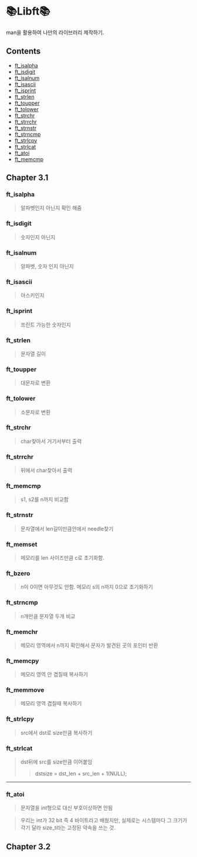 # 📚Libft📚

man을 활용하여 나만의 라이브러리 제작하기.

## Contents
* [ft_isalpha](#ft_isalpha)
* [ft_isdigit](#ft_isdigit)
* [ft_isalnum](#ft_isalnum)
* [ft_isascii](#ft_isascii)
* [ft_isprint](#ft_isprint)
* [ft_strlen](#ft_strlen)
* [ft_toupper](#ft_toupper)
* [ft_tolower](#ft_tolower)
* [ft_strchr](#ft_strchr)
* [ft_strrchr](#ft_strrchr)
* [ft_strnstr](#ft_strnstr)
* [ft_strncmp](#ft_strncmp)
* [ft_strlcpy](#ft_strlcpy)
* [ft_strlcat](#ft_strlcat)
* [ft_atoi](#ft_atoi)
* [ft_memcmp](#ft_memcmp)

## Chapter 3.1

### ft_isalpha
> 알파벳인지 아닌지 확인 해줌  

### ft_isdigit
> 숫자인지 아닌지

### ft_isalnum
> 알파벳, 숫자 인지 아닌지

### ft_isascii
> 아스키인지

### ft_isprint
> 프린트 가능한 숫자인지

### ft_strlen
> 문자열 길이

### ft_toupper
> 대문자로 변환

### ft_tolower
> 소문자로 변환

### ft_strchr
> char찾아서 거기서부터 출력

### ft_strrchr
> 뒤에서 char찾아서 출력

### ft_memcmp
> s1, s2를 n까지 비교함

### ft_strnstr
> 문자열에서 len길이만큼안에서 needle찾기

### ft_memset
> 메모리를 len 사이즈만큼 c로 초기화함.

### ft_bzero
> n이 0이면 아무것도 안함. 메모리 s의 n까지 0으로 초기화하기

### ft_strncmp
> n개만큼 문자열 두개 비교

### ft_memchr
> 메모리 영역에서 n까지 확인해서 문자가 발견된 곳의 포인터 반환

### ft_memcpy
> 메모리 영역 안 겹칠때 복사하기

### ft_memmove
> 메모리 영역 겹칠때 복사하기

### ft_strlcpy
> src에서 dst로 size만큼 복사하기

### ft_strlcat
> dst뒤에 src를 size만큼 이어붙임
> > dstsize = dst_len + src_len + 1(NULL);

------------------------------------------
### ft_atoi
> 문자열을 int형으로 대신 부호이상하면 안됨

> 우리는 int가 32 bit 즉 4 바이트라고 배웠지만, 실제로는 시스템마다 그 크기가 각기 달라 size_t라는 고정된 약속을 쓰는 것.

## Chapter 3.2
### 
